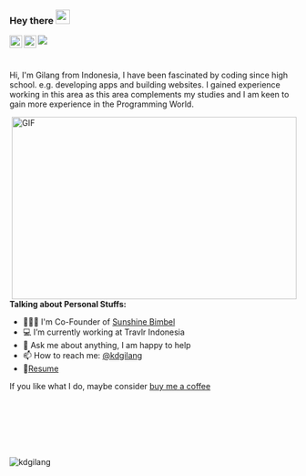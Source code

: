 ### Hey there <img src="https://media.giphy.com/media/hvRJCLFzcasrR4ia7z/giphy.gif" width="25px">
<a href="https://twitter.com/kdgilang" target="_blank">
  <img align="left" alt="Gilang | Twitter" width="22px" src="https://raw.githubusercontent.com/peterthehan/peterthehan/master/assets/twitter.svg" />
</a>
<a href="https://www.linkedin.com/in/kdgilang/" target="_blank">
  <img align="left" alt="Gilang LinkedIN" width="22px" src="https://raw.githubusercontent.com/peterthehan/peterthehan/master/assets/linkedin.svg" />
</a>

![](https://visitor-badge.glitch.me/badge?page_id=kdgilang.kadgilang)

<br />

Hi, I'm Gilang from Indonesia, I have been fascinated by coding since high school. e.g. developing
apps and building websites. I gained experience working in this area as this area complements my studies and I am keen to gain more experience in the Programming World.

  <img align="right" alt="GIF" src="https://media.giphy.com/media/qgQUggAC3Pfv687qPC/giphy.gif?raw=true" width="500" height="320" />
  
**Talking about Personal Stuffs:**

- 👨🏽‍💻 I'm Co-Founder of [Sunshine Bimbel](https://sunshinebimbel.com)
- 💻 I’m currently working at Travlr Indonesia
- 💬 Ask me about anything, I am happy to help
- 📫 How to reach me: [@kdgilang](https://twitter.com/kdgilang)
- 📝[Resume](https://drive.google.com/file/d/1BmL3_4QXRKRGxehHvZ1RuWuDeMQAPRA2/view)

If you like what I do, maybe consider [buy me a coffee](https://www.paypal.com/paypalme/buygilangacoffee/7)

<br />
<br />
<br />
<br />
<br />
<br />
<img src="https://github-readme-stats.vercel.app/api?username=kdgilang&show_icons=true&theme=gotham" alt="kdgilang" />
